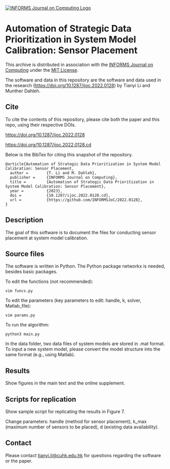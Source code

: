 [![INFORMS Journal on Computing Logo](https://INFORMSJoC.github.io/logos/INFORMS_Journal_on_Computing_Header.jpg)](https://pubsonline.informs.org/journal/ijoc)

# Automation of Strategic Data Prioritization in System Model Calibration: Sensor Placement

This archive is distributed in association with the [INFORMS Journal on
Computing](https://pubsonline.informs.org/journal/ijoc) under the [MIT License](LICENSE).

The software and data in this repository are the software and data used in the research 
(https://doi.org/10.1287/ijoc.2022.0128) by Tianyi Li and Munther Dahleh.

## Cite

To cite the contents of this repository, please cite both the paper and this repo, using their respective DOIs.

https://doi.org/10.1287/ijoc.2022.0128

https://doi.org/10.1287/ijoc.2022.0128.cd

Below is the BibTex for citing this snapshot of the repository.

```
@article{Automation of Strategic Data Prioritization in System Model Calibration: Sensor Placement,
  author =        {T. Li and M. Dahleh},
  publisher =     {INFORMS Journal on Computing},
  title =         {Automation of Strategic Data Prioritization in System Model Calibration: Sensor Placement},
  year =          {2023},
  doi =           {10.1287/ijoc.2022.0128.cd},
  url =           {https://github.com/INFORMSJoC/2022.0128},
}  
```

## Description

The goal of this software is to document the files for conducting sensor placement at system model calibration. 

## Source files

The software is written in Python. The Python package networkx is needed, besides basic packages.

To edit the functions (not recommended):

```
vim funcs.py
```

To edit the parameters (key parameters to edit: handle, k, solver, Matlab_file):

```
vim params.py
```

To run the algorithm:

```
python3 main.py
```

In the data folder, two data files of system models are stored in .mat format. To input a new system model, please convert the model structure into the same format (e.g., using Matlab).

## Results

Show figures in the main text and the online supplement.

## Scripts for replication

Show sample script for replicating the results in Figure 7. 

Change parameters: handle (method for sensor placement), k_max (maximum number of sensors to be placed), d (existing data availability).

## Contact

Please contact tianyi.li@cuhk.edu.hk for questions regarding the software or the paper.
